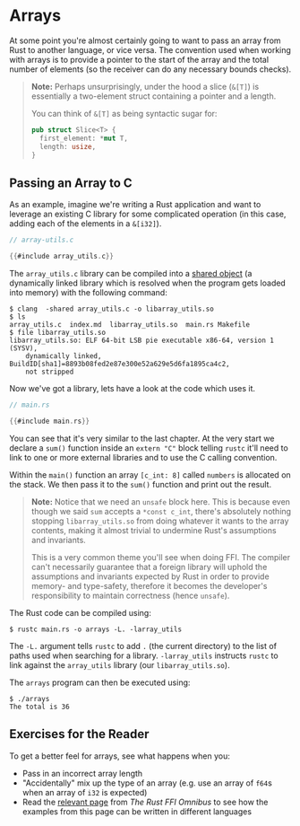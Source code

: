 # Arrays

At some point you're almost certainly going to want to pass an array from Rust
to another language, or vice versa. The convention used when working with
arrays is to provide a pointer to the start of the array and the total number
of elements (so the receiver can do any necessary bounds checks). 

> **Note:** Perhaps unsurprisingly, under the hood a slice (`&[T]`) is 
> essentially a two-element struct containing a pointer and a length. 
>
> You can think of `&[T]` as being syntactic sugar for:
>
> ```rust
> pub struct Slice<T> {
>   first_element: *mut T,
>   length: usize,
> }
> ```

## Passing an Array to C

As an example, imagine we're writing a Rust application and want to leverage an
existing C library for some complicated operation (in this case, adding each of
the elements in a `&[i32]`).

```c
// array-utils.c

{{#include array_utils.c}}
```

The `array_utils.c` library can be compiled into a [shared object][so] (a
dynamically linked library which is resolved when the program gets loaded into
memory) with the following command:

```console
$ clang  -shared array_utils.c -o libarray_utils.so
$ ls
array_utils.c  index.md  libarray_utils.so  main.rs Makefile
$ file libarray_utils.so
libarray_utils.so: ELF 64-bit LSB pie executable x86-64, version 1 (SYSV), 
    dynamically linked, BuildID[sha1]=8893b08fed2e87e300e52a629e5d6fa1895ca4c2, 
    not stripped
```

Now we've got a library, lets have a look at the code which uses it.

```rust
// main.rs

{{#include main.rs}}
```

You can see that it's very similar to the last chapter. At the very start we
declare a `sum()` function inside an `extern "C"` block telling `rustc` it'll
need to link to one or more external libraries and to use the C calling
convention.

Within the `main()` function an array `[c_int: 8]` called `numbers` is allocated
on the stack. We then pass it to the `sum()` function and print out the result.

> **Note:** Notice that we need an `unsafe` block here. This is because even
> though we said `sum` accepts a `*const c_int`, there's absolutely nothing
> stopping `libarray_utils.so` from doing whatever it wants to the array 
> contents, making it almost trivial to undermine Rust's assumptions and 
> invariants.
>
> This is a very common theme you'll see when doing FFI. The compiler can't
> necessarily guarantee that a foreign library will uphold the assumptions and
> invariants expected by Rust in order to provide memory- and type-safety,
> therefore it becomes the developer's responsibility to maintain correctness
> (hence `unsafe`).

The Rust code can be compiled using:

```console
$ rustc main.rs -o arrays -L. -larray_utils
```

The `-L.` argument tells `rustc` to add `.` (the current directory) to the list
of paths used when searching for a library. `-larray_utils` instructs `rustc`
to link against the `array_utils` library (our `libarray_utils.so`).

The `arrays` program can then be executed using:

```console
$ ./arrays
The total is 36
```

## Exercises for the Reader

To get a better feel for arrays, see what happens when you:

- Pass in an incorrect array length
- "Accidentally" mix up the type of an array (e.g. use an array of `f64`s when
  an array of `i32` is expected)
- Read the [relevant page] from *The Rust FFI Omnibus* to see how the examples
  from this page can be written in different languages

[so]: https://en.wikipedia.org/wiki/Library_(computing)#Shared_libraries
[relevant page]: http://jakegoulding.com/rust-ffi-omnibus/slice_arguments/